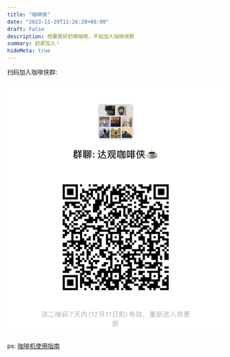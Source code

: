 ```yaml
---
title: "咖啡侠"
date: "2023-11-29T11:26:20+08:00"
draft: False
description: 想要更好的喝咖啡，不如加入咖啡侠群 
summary: 赶紧加入！
hideMeta: true
---
```


扫码加入咖啡侠群:

![微信群](weixin.PNG)

ps: [咖啡机使用指南](https://wiki.datagrand.com/pages/viewpage.action?pageId=118522771)